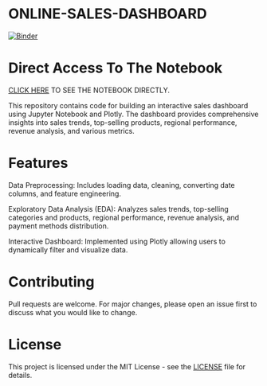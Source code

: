 # ONLINE-SALES-DASHBOARD
[![Binder](https://mybinder.org/badge_logo.svg)](https://mybinder.org/v2/gh/MEHRAN-DEV-AI/ONLINE-SALES-DASHBOARD/HEAD)
# Direct Access To The Notebook
[CLICK HERE](https://nbviewer.org/github/MEHRAN-DEV-AI/ONLINE-SALES-DASHBOARD/blob/main/SALES%20DASHBOARD.ipynb) TO SEE THE NOTEBOOK DIRECTLY.

 This repository contains code for building an interactive sales dashboard using Jupyter Notebook and Plotly. The dashboard provides comprehensive insights into sales trends, top-selling products, regional performance, revenue analysis, and various metrics.

# Features
Data Preprocessing: Includes loading data, cleaning, converting date columns, and feature engineering.

Exploratory Data Analysis (EDA): Analyzes sales trends, top-selling categories and products, regional performance, revenue analysis, and payment methods distribution.

Interactive Dashboard: Implemented using Plotly allowing users to dynamically filter and visualize data.

# Contributing
Pull requests are welcome. For major changes, please open an issue first to discuss what you would like to change.

# License
This project is licensed under the MIT License - see the [LICENSE](https://github.com/MEHRAN-DEV-AI/ONLINE-SALES-DASHBOARD/blob/main/LICENSE) file for details.


